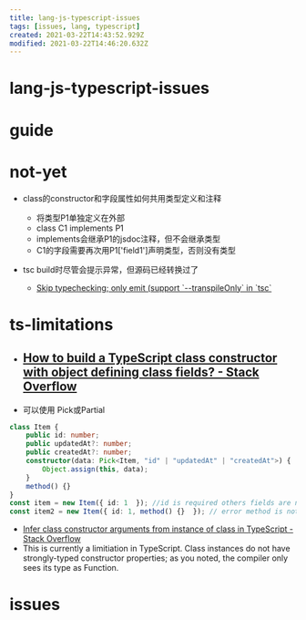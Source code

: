 ```yaml
---
title: lang-js-typescript-issues
tags: [issues, lang, typescript]
created: 2021-03-22T14:43:52.929Z
modified: 2021-03-22T14:46:20.632Z
---
```


# lang-js-typescript-issues

# guide

# not-yet
- class的constructor和字段属性如何共用类型定义和注释
  - 将类型P1单独定义在外部
  - class C1 implements P1
  - implements会继承P1的jsdoc注释，但不会继承类型
  - C1的字段需要再次用P1['field1']声明类型，否则没有类型

- tsc build时尽管会提示异常，但源码已经转换过了
  - [Skip typechecking; only emit (support \`--transpileOnly\` in \`tsc\`](https://github.com/microsoft/TypeScript/issues/29651)
# ts-limitations
- ## [How to build a TypeScript class constructor with object defining class fields? - Stack Overflow](https://stackoverflow.com/questions/49061774/how-to-build-a-typescript-class-constructor-with-object-defining-class-fields)
- 可以使用 Pick或Partial

```typescript
class Item {
    public id: number;
    public updatedAt?: number;
    public createdAt?: number;
    constructor(data: Pick<Item, "id" | "updatedAt" | "createdAt">) {
        Object.assign(this, data);
    }
    method() {}
}
const item = new Item({ id: 1  }); //id is required others fields are not
const item2 = new Item({ id: 1, method() {}  }); // error method is not allowed
```

- [Infer class constructor arguments from instance of class in TypeScript - Stack Overflow](https://stackoverflow.com/questions/64841408/infer-class-constructor-arguments-from-instance-of-class-in-typescript)
- This is currently a limitiation in TypeScript. Class instances do not have strongly-typed constructor properties; as you noted, the compiler only sees its type as Function. 
# issues
